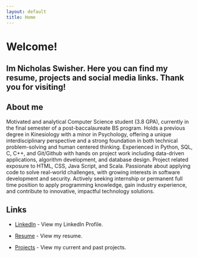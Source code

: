 ```yaml
---
layout: default
title: Home
---
```


# Welcome! 
## Im Nicholas Swisher. Here you can find my resume, projects and social media links. Thank you for visiting!
## About me

Motivated and analytical Computer Science student (3.8 GPA), currently in
the final semester of a post-baccalaureate
BS program. Holds a previous degree in
Kinesiology with a minor in Psychology,
offering a unique interdisciplinary
perspective and a strong foundation in
both technical problem-solving and human centered
thinking. Experienced in Python,
SQL, C, C++, and Git/Github with hands on
project work including data-driven
applications, algorithm development, and
database design. Project related exposure
to HTML, CSS, Java Script, and Scala.
Passionate about applying code to solve
real-world challenges, with growing interests
in software development and security.
Actively seeking internship or permanent
full time position to apply programming knowledge,
gain industry experience, and contribute to
innovative, impactful technology solutions.

## Links
- [LinkedIn](www.linkedin.com/in/nicholas-swisher0621) - View my LinkedIn Profile.

- [Resume](NSresume.pdf) - View my resume. 

- [Projects](projects.md) - View my current and past projects.

